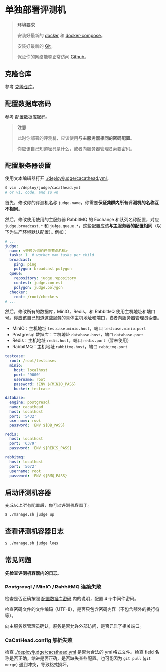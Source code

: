 # 单独部署评测机

> **环境要求**
>
> 安装好最新的 [docker](https://www.docker.com/) 和 [docker-compose](https://docs.docker.com/compose/)。
>
> 安装好最新的 [Git](https://git-scm.com/)。
>
> 保证你的网络能够正常访问 [Github](https://github.com/)。

## 克隆仓库

参考 [克隆仓库](/deploy/server.html#克隆仓库)。

## 配置数据库密码

参考 [配置数据库密码](/deploy/server.html#配置数据库密码)。

> **注意**
>
> 此时你部署的评测机，应该使用**与主服务器相同的密码配置**。
>
> 你应该自己知道密码是什么，或者向服务器管理员索要密码。

## 配置服务器设置

使用文本编辑器打开 [./deploy/judge/cacathead.yml](https://github.com/CaCatHead/CaCatHead/blob/main/deploy/judge/cacathead.yml)。

```bash
$ vim ./deploy/judge/cacathead.yml
# or vi, code, and so on
```

首先，修改你的评测机名称 `judge.name`，你需要**保证集群内所有评测机的名称互不相同**。

然后，修改使用使用的主服务器 RabbitMQ 的 Exchange 和队列名称配置，对应 `judge.broadcast.*` 和 `judge.queue.*`，这些配置应该**与主服务器的配置相同**（以下为生产环境默认配置）。例如：

```yaml
# ...
judge:
  name: <替换为你的评测节点名称>
  tasks: 1  # worker_max_tasks_per_child
  broadcast:
    ping: ping
    polygon: broadcast.polygon
  queue:
    repository: judge.repository
    contest: judge.contest
    polygon: judge.polygon
  checker:
    root: /root/checkers
# ...
```

然后，修改所有的数据库，MinIO，Redis，和 RabbitMQ 使用主机地址和端口号。你应该自己知道这些服务的具体主机地址和端口，或者向服务器管理员索要。

+ MinIO：主机地址 `testcase.minio.host`，端口 `testcase.minio.port`
+ Postgresql 数据库：主机地址 `database.host`，端口 `database.port`
+ Redis：主机地址 `redis.host`，端口 `redis.port`（暂未使用）
+ RabbitMQ：主机地址 `rabbitmq.host`，端口 `rabbitmq.port`

```yaml
testcase:
  root: /root/testcases
  minio:
    host: localhost
    port: '9000'
    username: root
    password: !ENV ${MINIO_PASS}
    bucket: testcase

database:
  engine: postgresql
  name: cacathead
  host: localhost
  port: '5432'
  username: root
  password: !ENV ${DB_PASS}

redis:
  host: localhost
  port: '6379'
  password: !ENV ${REDIS_PASS}

rabbitmq:
  host: localhost
  port: '5672'
  username: root
  password: !ENV ${RMQ_PASS}
```

## 启动评测机容器

完成以上所有配置后，你可以评测机容器了。

```bash
$ ./manage.sh judge up
```

## 查看评测机容器日志

```bash
$ ./manage.sh judge logs
```

## 常见问题

**先检查评测机容器内的日志**。

### Postgresql / MinIO / RabbitMQ 连接失败

检查是否正确按照 [配置数据库密码](/deploy/server.html#配置数据库密码) 内的说明，配置 4 个中间件密码。

检查密码文件的文件编码（UTF-8），是否只包含密码内容（不包含额外的换行符等）。

向主服务器管理员确认，服务是否允许外部访问，是否开启了相关端口。

### CaCatHead.config 解析失败

检查 [./deploy/judge/cacathead.yml](https://github.com/CaCatHead/CaCatHead/blob/main/deploy/judge/cacathead.yml) 是否为合法的 yml 格式文件。检查 field 名称是否正确，缩进是否正确，是否缺失某些配置。也可能因为 `git pull` (`git merge`) 遇到冲突，导致格式损坏。
